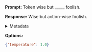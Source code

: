 **Prompt:**
Token wise but _____ foolish.

**Response:**
Wise but action-wise foolish.

<details><summary>Metadata</summary>

- Duration: 623 ms
- Datetime: 2023-09-02T22:12:49.295023
- Model: gpt-3.5-turbo-0613

</details>

**Options:**
```json
{"temperature": 1.0}
```

